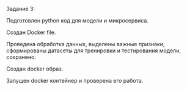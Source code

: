 Задание 3:


Подготовлен python код для модели и микросервиса.

Создан Docker file.

Проведена обработка данных, выделены важные признаки, сформированы датасеты для тренировки и тестирования модели, сохранено.

Создан docker образ.

Запущен docker контейнер и проверена его работа.
